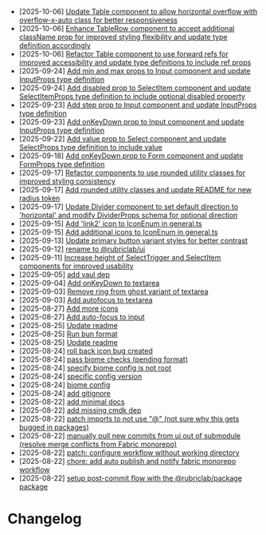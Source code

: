 - [2025-10-06] [Update Table component to allow horizontal overflow with overflow-x-auto class for better responsiveness](https://github.com/RubricLab/fabric-ui/commit/360f556e4fb4485409f73458b2ac66c17facd2a5)
- [2025-10-06] [Enhance TableRow component to accept additional className prop for improved styling flexibility and update type definition accordingly](https://github.com/RubricLab/fabric-ui/commit/380b6d7ffc5cf96a4038553a0b5f7767e7008d38)
- [2025-10-06] [Refactor Table component to use forward refs for improved accessibility and update type definitions to include ref props](https://github.com/RubricLab/fabric-ui/commit/ff99ec7f0532bca7320045403c171a1938d3742f)
- [2025-09-24] [Add min and max props to Input component and update InputProps type definition](https://github.com/RubricLab/fabric-ui/commit/04449a45dd19c7956a622d1ab3ecc5ebf4444ce8)
- [2025-09-24] [Add disabled prop to SelectItem component and update SelectItemProps type definition to include optional disabled property](https://github.com/RubricLab/fabric-ui/commit/4699a201fd5e58acb13ba6162e379aededf800c1)
- [2025-09-23] [Add step prop to Input component and update InputProps type definition](https://github.com/RubricLab/fabric-ui/commit/9a846a41e6529678eb50f1b2147c3ddaeab25de2)
- [2025-09-23] [Add onKeyDown prop to Input component and update InputProps type definition](https://github.com/RubricLab/fabric-ui/commit/9aa891b91b317c52cac64a454a9d4f7df731a084)
- [2025-09-22] [Add value prop to Select component and update SelectProps type definition to include value](https://github.com/RubricLab/fabric-ui/commit/29119aec60e8a6bd211fa9820f99a2c9dff4d456)
- [2025-09-18] [Add onKeyDown prop to Form component and update FormProps type definition](https://github.com/RubricLab/fabric-ui/commit/36ae14ec97fc1f0279b37d1b82fdcfda56ca480a)
- [2025-09-17] [Refactor components to use rounded utility classes for improved styling consistency](https://github.com/RubricLab/fabric-ui/commit/05c166223733cfe93b5052a0b119d94f1ae5bc69)
- [2025-09-17] [Add rounded utility classes and update README for new radius token](https://github.com/RubricLab/fabric-ui/commit/a57a3b3f92a6a08cea8bbccd14d58855788a1718)
- [2025-09-17] [Update Divider component to set default direction to 'horizontal' and modify DividerProps schema for optional direction](https://github.com/RubricLab/fabric-ui/commit/6072a24c43dc170261b3f881917934fe483b597f)
- [2025-09-15] [Add 'link2' icon to IconEnum in general.ts](https://github.com/RubricLab/fabric-ui/commit/2cab0ecebdb8b1db7776ac70c47c25aa4b584e46)
- [2025-09-15] [Add additional icons to IconEnum in general.ts](https://github.com/RubricLab/fabric-ui/commit/9ac119c65dee99ad3a3db90f3af60f0da6481a99)
- [2025-09-13] [Update primary button variant styles for better contrast](https://github.com/RubricLab/fabric-ui/commit/f5c2b8e0ce6c77512dbde6d361d3cac7cc9dca43)
- [2025-09-12] [rename to @rubriclab/ui](https://github.com/RubricLab/ui/commit/bdabb149f9607611c9365c5364b551865c46d9a9)
- [2025-09-11] [Increase height of SelectTrigger and SelectItem components for improved usability](https://github.com/RubricLab/fabric-ui/commit/cbe68935a9ec7306c4b9eb3ea8a591720d4a85b6)
- [2025-09-05] [add vaul dep](https://github.com/RubricLab/fabric-ui/commit/50a98c07de23a62aa9c41770eea3c545f4d03ab6)
- [2025-09-04] [Add onKeyDown to textarea](https://github.com/RubricLab/fabric-ui/commit/c0ba5f270a4ce897aca4b5edb04fd616a102efa1)
- [2025-09-03] [Remove ring from ghost variant of textarea](https://github.com/RubricLab/fabric-ui/commit/2c5605ee1c196c4f4d0343596e522cee8a4b3e05)
- [2025-09-03] [Add autofocus to textarea](https://github.com/RubricLab/fabric-ui/commit/e50416244cc7890a987d56a101d5a71fc1ae3136)
- [2025-08-27] [Add more icons](https://github.com/RubricLab/fabric-ui/commit/04c2a2b2a9b562e6ccaed8a7d60bb39835ce7e09)
- [2025-08-27] [Add auto-focus to input](https://github.com/RubricLab/fabric-ui/commit/bc26b12803f9ba3bbce61e82a4e0c81aee44dacd)
- [2025-08-25] [Update readme](https://github.com/RubricLab/fabric-ui/commit/e9faa91319f5b5b933e5c05d79483c55f64fe878)
- [2025-08-25] [Run bun format](https://github.com/RubricLab/fabric-ui/commit/9aede214c35a999613877120a9ceba8e3317e812)
- [2025-08-25] [Update readme](https://github.com/RubricLab/fabric-ui/commit/c8ba0f35cb83ad44df839cf2e9cd19a7076e2f01)
- [2025-08-24] [roll back icon bug created](https://github.com/RubricLab/fabric-ui/commit/3ff89813c7a51625747d5b5d25f775fd21ea2787)
- [2025-08-24] [pass biome checks (pending format)](https://github.com/RubricLab/fabric-ui/commit/99302b43e63f0b17464e57861b54653a97788560)
- [2025-08-24] [specify biome config is not root](https://github.com/RubricLab/fabric-ui/commit/16845581d6070fd15d19bc86fe3fbd0324df1246)
- [2025-08-24] [specific config version](https://github.com/RubricLab/fabric-ui/commit/8f9f5afcb7a4f5e0becee029553ccffc0356fc96)
- [2025-08-24] [biome config](https://github.com/RubricLab/fabric-ui/commit/6b793d55380d99c7d876dfc7121b063b3da9eda8)
- [2025-08-24] [add gitignore](https://github.com/RubricLab/fabric-ui/commit/ec26069806f17295fec8cae2bde4df6c4789466d)
- [2025-08-22] [add minimal docs](https://github.com/RubricLab/fabric-ui/commit/cc3cab30417f8e85aed61501efe75e9264164f8b)
- [2025-08-22] [add missing cmdk dep](https://github.com/RubricLab/fabric-ui/commit/be2b0d6f5af0f6dde119e59a102c2230a2473257)
- [2025-08-22] [patch imports to not use "@" (not sure why this gets bugged in packages)](https://github.com/RubricLab/fabric-ui/commit/b12733f5d2a5be371463b4afaa764a6e91122078)
- [2025-08-22] [manually pull new commits from ui out of submodule (resolve merge conflicts from Fabric monorepo)](https://github.com/RubricLab/fabric-ui/commit/8aaea22108156f00bb08afc6ca0132f3cfb7e13a)
- [2025-08-22] [patch: configure workflow without working directory](https://github.com/RubricLab/fabric-ui/commit/f121482e004ac85313c52a44c14c2a05cf70f5fa)
- [2025-08-22] [chore: add auto publish and notify fabric monorepo workflow](https://github.com/RubricLab/fabric-ui/commit/54bc7b4ee2f2ca50309c7ffc7e65e3fe67dd6428)
- [2025-08-22] [setup post-commit flow with the @rubriclab/package package](https://github.com/RubricLab/fabric-ui/commit/63529e39f7fce05813cabbe1a8501fc543cea8f1)
# Changelog

